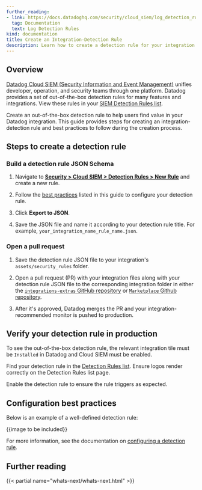 ```yaml
---
further_reading:
- link: https://docs.datadoghq.com/security/cloud_siem/log_detection_rules
  tag: Documentation
  text: Log Detection Rules
kind: documentation
title: Create an Integration-Detection Rule
description: Learn how to create a detection rule for your integration.
---
```

## Overview

[Datadog Cloud SIEM (Security Information and Event Management)][1] unifies developer, operation, and security teams through one platform. Datadog provides a set of out-of-the-box detection rules for many features and integrations. View these rules in your [SIEM Detection Rules list][2].

Create an out-of-the-box detection rule to help users find value in your Datadog integration. This guide provides steps for creating an integration-detection rule and best practices to follow during the creation process.

## Steps to create a detection rule
### Build a detection rule JSON Schema

1. Navigate to **[Security > Cloud SIEM > Detection Rules > New Rule][4]** and create a new rule.

2. Follow the [best practices](#configuration-best-practices) listed in this guide to configure your detection rule.
 
3. Click **Export to JSON**.

4. Save the JSON file and name it according to your detection rule title. For example, `your_integration_name_rule_name.json`.

### Open a pull request

1. Save the detection rule JSON file to your integration's `assets/security_rules` folder.  

2. Open a pull request (PR) with your integration files along with your detection rule JSON file to the corresponding integration folder in either the [`integrations-extras` GitHub repository][5] or [`Marketplace` Github repository][6]. 

3. After it's approved, Datadog merges the PR and your integration-recommended monitor is pushed to production.

## Verify your detection rule in production

To see the out-of-the-box detection rule, the relevant integration tile must be `Installed` in Datadog and Cloud SIEM must be enabled. 

Find your detection rule in the [Detection Rules list][2]. Ensure logos render correctly on the Detection Rules list page.

Enable the detection rule to ensure the rule triggers as expected. 

## Configuration best practices

Below is an example of a well-defined detection rule:

{{image to be included}}

For more information, see the documentation on [configuring a detection rule][7].

## Further reading

{{< partial name="whats-next/whats-next.html" >}}

[1]: https://docs.datadoghq.com/security/cloud_siem/
[2]: https://app.datadoghq.com/security/rules?deprecated=hide&groupBy=tactic&product=siem&sort=rule_name 
[3]: https://docs.datadoghq.com/developers/integrations/agent_integration/
[4]: https://app.datadoghq.com/security/rules/new?product=siem
[5]: https://github.com/DataDog/integrations-extras 
[6]: https://github.com/DataDog/marketplace
[7]: https://docs.datadoghq.com/security/cloud_siem/log_detection_rules
